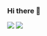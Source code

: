 ### Hi there 👋

<!--
**Tama0026/Tama0026** is a ✨ _special_ ✨ repository because its `README.md` (this file) appears on your GitHub profile.

Here are some ideas to get you started:

<h1 align="center">Hi 👋, I'm TR</h1>
<h3 align="center">A backend from VietNam</h3>

<p align="left"> <a href="https://github.com/ryo-ma/github-profile-trophy"><img src="https://github-profile-trophy.vercel.app/?username=tama0026" alt="tama0026" /></a> </p>

- 🔭 I’m currently working on **Fams**

- 👯 I’m studying at **FPTHCM University**

- 💬 Ask me about **ASP .NET**

- 📫 How to reach me **mtam7896@gmail.com**

- ⚡ Fun fact **Play soccer**

<h3 align="left">Connect with me:</h3>
<p align="left">
<a href="https://fb.com/sevennnnteennn" target="blank"><img align="center" src="https://raw.githubusercontent.com/rahuldkjain/github-profile-readme-generator/master/src/images/icons/Social/facebook.svg" alt="sevennnnteennn" height="30" width="40" /></a>
</p>
-->
![](https://komarev.com/ghpvc/?username=Tama0026&label=V+I+S+I+T+O+R+S&color=ff69b4&style=for-the-badge)
![](http://github-profile-summary-cards.vercel.app/api/cards/stats?username=Tama0026&theme=2077)

